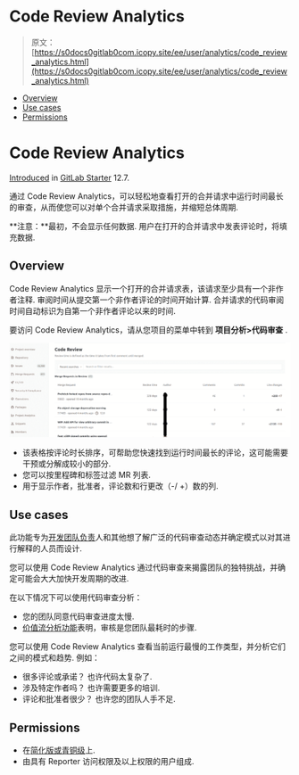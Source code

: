 # Code Review Analytics

> 原文：[https://s0docs0gitlab0com.icopy.site/ee/user/analytics/code_review_analytics.html](https://s0docs0gitlab0com.icopy.site/ee/user/analytics/code_review_analytics.html)

*   [Overview](#overview)
*   [Use cases](#use-cases)
*   [Permissions](#permissions)

# Code Review Analytics[](#code-review-analytics-starter "Permalink")

[Introduced](https://gitlab.com/gitlab-org/gitlab/-/issues/38062) in [GitLab Starter](https://about.gitlab.com/pricing/) 12.7.

通过 Code Review Analytics，可以轻松地查看打开的合并请求中运行时间最长的审查，从而使您可以对单个合并请求采取措施，并缩短总体周期.

**注意：**最初，不会显示任何数据. 用户在打开的合并请求中发表评论时，将填充数据.

## Overview[](#overview "Permalink")

Code Review Analytics 显示一个打开的合并请求表，该请求至少具有一个非作者注释. 审阅时间从提交第一个非作者评论的时间开始计算. 合并请求的代码审阅时间自动标识为自第一个非作者评论以来的时间.

要访问 Code Review Analytics，请从您项目的菜单中转到 **项目分析>代码审查** .

[![Code Review Analytics](img/0124687ca256ab68d34dd0918f1e1a8d.png "List of code reviews; oldest review first.")](img/code_review_analytics_v12_8.png)

*   该表格按评论时长排序，可帮助您快速找到运行时间最长的评论，这可能需要干预或分解成较小的部分.
*   您可以按里程碑和标签过滤 MR 列表.
*   用于显示作者，批准者，评论数和行更改（-/ +）数的列.

## Use cases[](#use-cases "Permalink")

此功能专为[开发团队负责](https://about.gitlab.com/handbook/marketing/product-marketing/roles-personas/#delaney-development-team-lead)人和其他想了解广泛的代码审查动态并确定模式以对其进行解释的人员而设计.

您可以使用 Code Review Analytics 通过代码审查来揭露团队的独特挑战，并确定可能会大大加快开发周期的改进.

在以下情况下可以使用代码审查分析：

*   您的团队同意代码审查进度太慢.
*   [价值流分析功能](value_stream_analytics.html)表明，审核是您团队最耗时的步骤.

您可以使用 Code Review Analytics 查看当前运行最慢的工作类型，并分析它们之间的模式和趋势. 例如：

*   很多评论或承诺？ 也许代码太复杂了.
*   涉及特定作者吗？ 也许需要更多的培训.
*   评论和批准者很少？ 也许您的团队人手不足.

## Permissions[](#permissions "Permalink")

*   在[简化版或青铜级](https://about.gitlab.com/pricing/)上.
*   由具有 Reporter 访问权限及以上权限的用户组成.